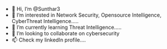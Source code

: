 - 👋 Hi, I’m @Sunthar3
- 👀 I’m interested in Network Security, Opensource Intelligence, CyberThreat Intelligence.....
- 🌱 I’m currently learning Threat Intelligence.....
- 💞️ I’m looking to collaborate on cybersecurity
- 📫 Check my linkedIn profile....

<!---
Sunthar3/Sunthar3 is a ✨ special ✨ repository because its `README.md` (this file) appears on your GitHub profile.
You can click the Preview link to take a look at your changes.
--->
